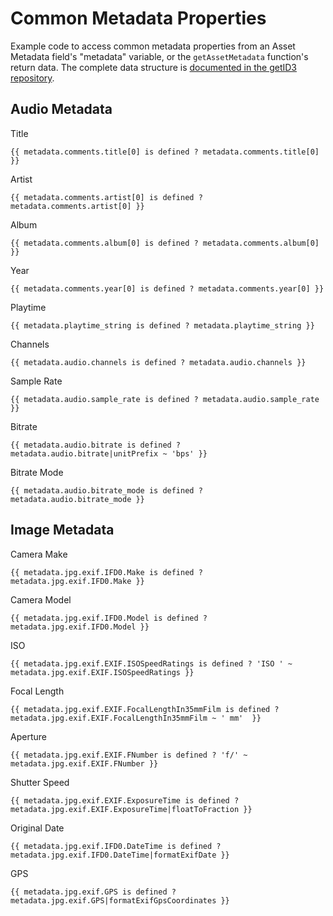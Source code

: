 # Common Metadata Properties

Example code to access common metadata properties from an Asset Metadata field's "metadata" variable, or the `getAssetMetadata` function's return data. The complete data structure is [documented in the getID3 repository][1].

  [1]: https://github.com/JamesHeinrich/getID3/blob/master/structure.txt

## Audio Metadata

Title

    {{ metadata.comments.title[0] is defined ? metadata.comments.title[0] }}

Artist

    {{ metadata.comments.artist[0] is defined ? metadata.comments.artist[0] }}

Album

    {{ metadata.comments.album[0] is defined ? metadata.comments.album[0] }}

Year

    {{ metadata.comments.year[0] is defined ? metadata.comments.year[0] }}

Playtime

    {{ metadata.playtime_string is defined ? metadata.playtime_string }}

Channels

    {{ metadata.audio.channels is defined ? metadata.audio.channels }}

Sample Rate

    {{ metadata.audio.sample_rate is defined ? metadata.audio.sample_rate }}

Bitrate

    {{ metadata.audio.bitrate is defined ? metadata.audio.bitrate|unitPrefix ~ 'bps' }}

Bitrate Mode

    {{ metadata.audio.bitrate_mode is defined ? metadata.audio.bitrate_mode }}

## Image Metadata

Camera Make

    {{ metadata.jpg.exif.IFD0.Make is defined ? metadata.jpg.exif.IFD0.Make }}

Camera Model

    {{ metadata.jpg.exif.IFD0.Model is defined ? metadata.jpg.exif.IFD0.Model }}

ISO

    {{ metadata.jpg.exif.EXIF.ISOSpeedRatings is defined ? 'ISO ' ~ metadata.jpg.exif.EXIF.ISOSpeedRatings }}

Focal Length

    {{ metadata.jpg.exif.EXIF.FocalLengthIn35mmFilm is defined ? metadata.jpg.exif.EXIF.FocalLengthIn35mmFilm ~ ' mm'  }}

Aperture

    {{ metadata.jpg.exif.EXIF.FNumber is defined ? 'f/' ~ metadata.jpg.exif.EXIF.FNumber }}

Shutter Speed

    {{ metadata.jpg.exif.EXIF.ExposureTime is defined ? metadata.jpg.exif.EXIF.ExposureTime|floatToFraction }}

Original Date

    {{ metadata.jpg.exif.IFD0.DateTime is defined ? metadata.jpg.exif.IFD0.DateTime|formatExifDate }}

GPS

    {{ metadata.jpg.exif.GPS is defined ? metadata.jpg.exif.GPS|formatExifGpsCoordinates }}
